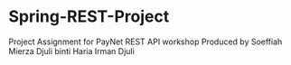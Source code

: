 # Spring-REST-Project
 Project Assignment for PayNet REST API workshop
 Produced by Soeffiah Mierza Djuli binti Haria Irman Djuli
